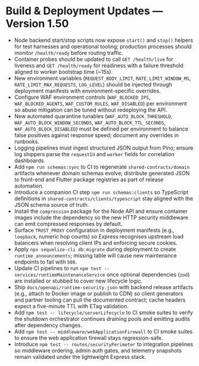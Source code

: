 # Build & Deployment Updates — Version 1.50

- Node backend start/stop scripts now expose `start()` and `stop()` helpers for test harnesses and operational tooling; production processes should monitor `/health/ready` before routing traffic.
- Container probes should be updated to call `GET /health/live` for liveness and `GET /health/ready` for readiness with a failure threshold aligned to worker bootstrap time (~15s).
- New environment variables (`REQUEST_BODY_LIMIT`, `RATE_LIMIT_WINDOW_MS`, `RATE_LIMIT_MAX_REQUESTS`, `LOG_LEVEL`) should be injected through deployment manifests with environment-specific overrides.
- Configure WAF environment controls (`WAF_BLOCKED_IPS`, `WAF_BLOCKED_AGENTS`, `WAF_CUSTOM_RULES`, `WAF_DISABLED`) per environment so abuse mitigation can be tuned without redeploying the API.
- New automated quarantine tunables (`WAF_AUTO_BLOCK_THRESHOLD`, `WAF_AUTO_BLOCK_WINDOW_SECONDS`, `WAF_AUTO_BLOCK_TTL_SECONDS`, `WAF_AUTO_BLOCK_DISABLED`) must be defined per environment to balance false positives against response speed; document any overrides in runbooks.
- Logging pipelines must ingest structured JSON output from Pino; ensure log shippers parse the `requestId` and `worker` fields for correlation dashboards.
- Add `npm run schemas:sync` to CI to regenerate `shared-contracts/domain` artifacts whenever domain schemas evolve; distribute generated JSON to front-end and Flutter package registries as part of release automation.
- Introduce a companion CI step `npm run schemas:clients` so TypeScript definitions in `shared-contracts/clients/typescript` stay aligned with the JSON schema source of truth.
- Install the `compression` package for the Node API and ensure container images include the dependency so the new HTTP security middleware can emit compressed responses by default.
- Surface `TRUST_PROXY` configuration in deployment manifests (e.g., `loopback`, numeric hop counts) so Express recognises upstream load balancers when resolving client IPs and enforcing secure cookies.
- Apply `npx sequelize-cli db:migrate` during deployment to create `runtime_announcements`; missing table will cause new maintenance endpoints to fail with `500`.
- Update CI pipelines to run `npm test -- services/runtimeMaintenanceService` once optional dependencies (`zod`) are installed or stubbed to cover new lifecycle logic.
- Ship `docs/openapi/runtime-security.json` with backend release artifacts (e.g., attach to Docker image or publish to CDN) so client generators and partner tooling can pull the documented contract; cache headers expect a five-minute TTL with ETag validation.
- Add `npm test -- lifecycle/serverLifecycle` to CI smoke suites to verify the shutdown orchestrator continues draining pools and emitting audits after dependency changes.
- Add `npm test -- middleware/webApplicationFirewall` to CI smoke suites to ensure the web application firewall stays regression-safe.
- Introduce `npm test -- routes/securityPerimeter` to integration pipelines so middleware ordering, admin auth gates, and telemetry snapshots remain validated under the lightweight Express stack.
